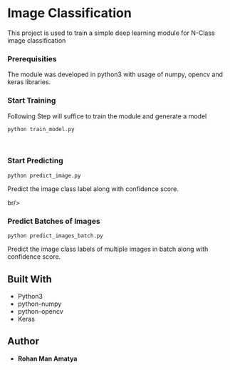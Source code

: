 <h1>Image Classification</h1>
<p>This project is used to train a simple deep learning module for N-Class image classification</p>

<h3>Prerequisities</h3>
<p>The module was developed in python3 with usage of numpy, opencv and keras libraries.</p>


<h3>Start Training</h3>
<p>Following Step will suffice to train the module and generate a model</p>
<pre>
<code>python train_model.py</code>
</pre>

<br/>
<h3>Start Predicting</h3>
<pre>
<code>python predict_image.py</code></pre>
<p>Predict the image class label along with confidence score.
</p>

br/>
<h3>Predict Batches of Images</h3>
<pre>
<code>python predict_images_batch.py</code></pre>
<p>Predict the image class labels of multiple images in batch along with confidence score.
</p>

<h2>Built With</h2>
<ul>
<li>Python3</li>
<li>python-numpy</li>
  <li>python-opencv</li>
<li>Keras</li>
</ul>

<h2>Author</h2>
<ul>
<li><strong>Rohan Man Amatya</strong></li>
</ul>